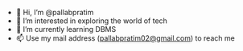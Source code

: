 - 👋 Hi, I’m @pallabpratim
- 👀 I’m interested in exploring the world of tech
- 🌱 I’m currently learning DBMS
- 📫 Use my mail address (pallabpratim02@gmail.com) to reach me

<!---
pallabpratim/pallabpratim is a ✨ special ✨ repository because its `README.md` (this file) appears on your GitHub profile.
You can click the Preview link to take a look at your changes.
--->
